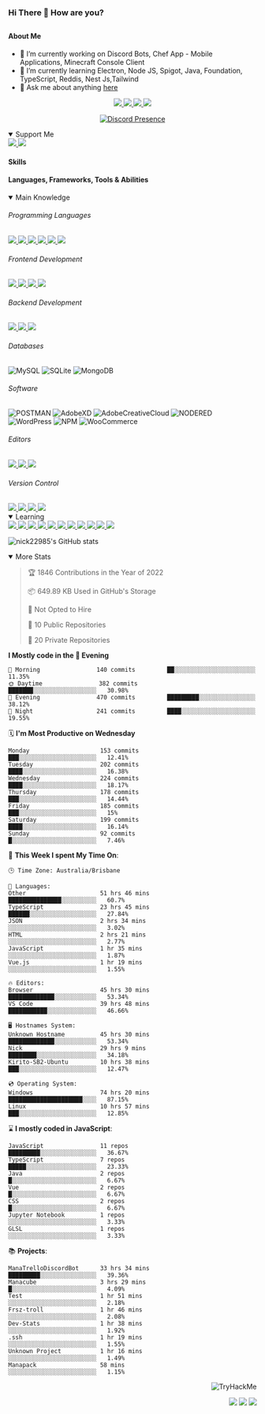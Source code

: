 ### Hi There 👋 How are you?

## <h4>About Me</h4>

- 🔭 I’m currently working on Discord Bots, Chef App - Mobile Applications, Minecraft Console Client
- 🌱 I’m currently learning Electron, Node JS, Spigot, Java, Foundation, TypeScript, Reddis, Nest Js,Tailwind
- 💬 Ask me about anything [here](https://github.com/nick22985/nick22985/issues)

<p align="center">
	<a href="https://discordapp.com/users/221602145462386688">
		<img src="https://img.shields.io/badge/Discord-5865F2.svg?&style=for-the-badge&logo=Discord&logoColor=white"/>
	</a>
	<a href="https://www.youtube.com/channel/UChZvyaTJSq0PweGmTpjPjRw">
		<img src="https://img.shields.io/badge/YouTube-FF0000.svg?&style=for-the-badge&logo=YouTube&logoColor=white"/>
	</a>
	<a href="https://twitter.com/nick22985">
		<img src="https://img.shields.io/badge/Twitter-1DA1F2.svg?&style=for-the-badge&logo=Twitter&logoColor=white"/>
	</a>
	<a href="https://www.npmjs.com/~nick22985">
		<img src="https://img.shields.io/badge/npm-CB3837.svg?&style=for-the-badge&logo=NPM&logoColor=white"/>
	</a>
</p>
<p align="center">
	<a href="https://discord.com/users/221602145462386688" target="_blank" rel="nofollow">
		<img src="https://lanyard-profile-readme.vercel.app/api/221602145462386688?hideStatus=true" alt="Discord Presence" align="center">
	</a>
</p>


<details open="true">
<summary>Support Me</summary>

<a href="http://patreon.com/nick22985">
	<img src="https://img.shields.io/badge/Patreon-FF424D.svg?&style=flat-square&logo=patreon&logoColor=white"/>
</a>
<a href="https://www.buymeacoffee.com/nick22985">
	<img src="https://img.shields.io/badge/Buy%20Me%20A%20Coffee-FFDD00.svg?&style=flat-square&logo=buymeacoffee&logoColor=white"/>
</a>

	
</details>

<h4>Skills</h4>
<h4>Languages, Frameworks, Tools & Abilities </h4>
<details open="true">
<summary>Main Knowledge</summary>

<h6>Programming Languages</h6>
<a href="">
	<img src="https://img.shields.io/badge/JavaScript-323330.svg?&style=flat-square&logo=javascript&logoColor=%23F7DF1E"/>
</a>
<a href="">
	<img src="https://img.shields.io/badge/TYPESCRIPT-%23007ACC.svg?&style=flat-square&logo=typescript&logoColor=white"/>
</a>
<a href="">
	<img src="https://img.shields.io/badge/PYTHON-3776AB.svg?&style=flat-square&logo=python&logoColor=white"/>
</a>
<a href="">
	<img src="https://img.shields.io/badge/C-3776AB.svg?&style=flat-square&logo=C&logoColor=white"/>
</a>
<a href="">
	<img src="https://img.shields.io/badge/C%23-239120.svg?&style=flat-square&logo=C-Sharp&logoColor=white"/>
</a>
<a href="">
	<img src="https://img.shields.io/badge/.Net-512BD4.svg?&style=flat-square&logo=.NET&logoColor=white"/>
</a>

<h6> Frontend Development </h6>
<a href="">
	<img src="https://img.shields.io/badge/React-61DAFB?style=flat-square&logo=react&logoColor=white"/>
</a>
<a href="">
	<img src="https://img.shields.io/badge/CSS3-%231572B6.svg?&style=flat-square&logo=css3&logoColor=white"/>
</a>
<a href="">
	<img src="https://img.shields.io/badge/HTML5-E34F26.svg?&style=flat-square&logo=html5&logoColor=white"/>
</a>
<a href="">
	<img src="https://img.shields.io/badge/Blazor-512BD4.svg?&style=flat-square&logo=Blazor&logoColor=white"/>
</a>

<h6> Backend Development </h6>
<a href="">
	<img src="https://img.shields.io/badge/NODEJS-339933.svg?&style=flat-square&logo=node.js&logoColor=white"/>
</a>
<a href="">
	<img src="https://img.shields.io/badge/NGINX-269539.svg?&style=flat-square&logo=nginx&logoColor=white"/>
</a>
<a href="">
	<img src="https://img.shields.io/badge/GRAPHQL-E10098.svg?&style=flat-square&logo=graphql&logoColor=white"/>
</a>

<h6> Databases </h6>

![MySQL](https://img.shields.io/badge/MySQL-4479A1.svg?&style=flat-square&logo=mysql&logoColor=white)
![SQLite](https://img.shields.io/badge/SQLite-003B57.svg?&style=flat-square&logo=sqlite&logoColor=white)
![MongoDB](https://img.shields.io/badge/MONGODB-47A248.svg?&style=flat-square&logo=mongodb&logoColor=white)

<h6>Software</h6>

![POSTMAN](https://img.shields.io/badge/Postman-FF6C37.svg?&style=flat-square&logo=postman&logoColor=white)
![AdobeXD](https://img.shields.io/badge/Adobe%20XD-FF61F6.svg?&style=flat-square&logo=Adobe-XD&logoColor=black)
![AdobeCreativeCloud](https://img.shields.io/badge/Adobe%20Creative%20Cloud-DA1F26.svg?&style=flat-square&logo=Adobe-Creative-Cloud&logoColor=white)
![NODERED](https://img.shields.io/badge/node%20red-8F0000.svg?&style=flat-square&logo=node-red&logoColor=white)
![WordPress](https://img.shields.io/badge/Wordpress-21759B.svg?&style=flat-square&logo=wordpress&logoColor=white)
![NPM](https://img.shields.io/badge/npm-CB3837.svg?&style=flat-square&logo=npm&logoColor=white)
![WooCommerce](https://img.shields.io/badge/WooCommerce-96588A.svg?&style=flat-square&logo=WooCommerce&logoColor=white)

<h6> Editors </h6>
<a href="">
	<img src="https://img.shields.io/badge/VSCODE-007ACC.svg?&style=flat-square&logo=visual-studio-code"/>
</a>
<a href="">
	<img src="https://img.shields.io/badge/Visual%20Studio-5C2D91.svg?&style=flat-square&logo=visual-studio"/>
</a>
<a href="">
	<img src="https://img.shields.io/badge/INTELLIJ-000000.svg?&style=flat-square&logo=intellij-idea"/>
</a>

<h6>Version Control</h6>
<a href="">
	<img src="https://img.shields.io/badge/GITHUB-%23121011.svg?&style=flat-square&logo=github&logoColor=white"/>
</a>
<a href="">
	<img src="https://img.shields.io/badge/GITLAB-%23181717.svg?&style=flat-square&logo=gitlab&logoColor=white"/>
</a>
<a href="">
	<img src="https://img.shields.io/badge/GIT-%23F05033.svg?&style=flat-square&logo=git&logoColor=white"/>
</a>
<a href="">
	<img src="https://img.shields.io/badge/-BitBucket-darkblue?style=flat-square&logo=bitbucket"/>
</a>

<!-- <br><br><br><br>

![MicrosoftAzure](https://img.shields.io/badge/Microsoft%20Azure-232F7E?style=flat-square&logo=microsoft-azure)
![GoogleCloud](https://img.shields.io/badge/Google%20Cloud-black?style=flat-square&logo=google-cloud)
![DigitalOcean](https://img.shields.io/badge/-Digital%20Ocean-darkblue?style=flat-square&logo=digitalocean)
![Heroku](https://img.shields.io/badge/-Heroku-430098?style=flat-square&logo=heroku)
![RaspberryPi](https://img.shields.io/badge/-Raspberry%20Pi-C51A4A?style=flat-square&logo=Raspberry-Pi)
![LINUX](https://img.shields.io/badge/LINUX-FCC624?style=flat-square-square&logo=linux&logoColor=black) -->

</details>
<details open="true">
<summary>Learning</summary>
<a href="">
	<img src="(https://img.shields.io/badge/JAVA-007396.svg?&style=flat-square&logo=java&logoColor=white"/>
</a>	

<a href="">
	<img src="https://img.shields.io/badge/FIREBASE-FFCA28.svg?&style=flat-square&logo=firebase&logoColor=black"/>
</a>		
<a href="">
	<img src="https://img.shields.io/badge/KUBERNETES-326CE5.svg?&style=flat-square&logo=kubernetes&logoColor=white"/>
</a>	
<a href="">
	<img src="https://img.shields.io/badge/GITHUB%20ACTIONS-2088FF.svg?&style=flat-square&logo=github-actions&logoColor=white"/>
</a>	
<a href="">
	<img src="https://img.shields.io/badge/AMAZON%20AWS-232F3E.svg?&style=flat-square&logo=amazon-aws&logoColor=white"/>
</a>		
<a href="">
	<img src="https://img.shields.io/badge/JQUERY-0769AD.svg?&style=flat-square&logo=jquery&logoColor=white"/>
</a>	
<a href="">
	<img src="https://img.shields.io/badge/PHP-777BB4.svg?&style=flat-square&logo=php&logoColor=white"/>
</a>		
<a href="">
	<img src="https://img.shields.io/badge/DOCKER-2496ED.svg?&style=flat-square&logo=docker&logoColor=white"/>
</a>		
<a href="">
	<img src="https://img.shields.io/badge/Vue.js-4FC08D?style=flat-square&logo=Vue.js&logoColor=white"/>
</a>
<a href="">
	<img src="https://img.shields.io/badge/vuetify-1867C0?style=flat-square&logo=vuetify"/>
</a>
<a href="">
	<img src="https://img.shields.io/badge/bootstrap-7952B3?style=flat-square&logo=bootstrap&logoColor=white"/>
</a>	
<!--webpack-->
<!--babel-->
<!--Express-->
<!--NextJS-->
<!--ReactNative-->
<!-- AI/ML -->
<!-- Tensorflow -->
<!-- Reddis -->
<!-- Cassendra -->
<!-- sqlLite -->
<!-- d3js -->
<!-- chartjs -->

<!-- 		Devops -->
<!-- docker -->
<!-- gcp -->
<!-- kubernetes -->
<!-- bash -->
<!-- azure -->

<!-- 			Backend as a serveice -->
<!-- firebase -->

<!-- 			Frameworks -->
<!-- dotnet -->
<!-- electron -->

<!-- 			Testing -->
<!-- Cypress -->
<!-- jest -->
<!-- mocha -->

</details>

![nick22985's GitHub stats](https://github-readme-stats.vercel.app/api?username=nick22985&count_private=true&show_icons=true&theme=github_dark)

<details open="false">
<summary>More Stats</summary>

<!--START_SECTION:devStats-->
> 🏆 1846 Contributions in the Year of 2022
>
> 📦 649.89 KB Used in GitHub's Storage
>
> 🚫 Not Opted to Hire
>
> 📖 10 Public Repositories
>
> 🔐 20 Private Repositories

**I Mostly code in the 🌆 Evening**
```text
🌅 Morning                140 commits         ██░░░░░░░░░░░░░░░░░░░░░░░   11.35%
🌞 Daytime                382 commits         ███████░░░░░░░░░░░░░░░░░░   30.98%
🌆 Evening                470 commits         █████████░░░░░░░░░░░░░░░░   38.12%
🌙 Night                  241 commits         ████░░░░░░░░░░░░░░░░░░░░░   19.55%
```
🗓️ **I'm Most Productive on Wednesday**
```text
Monday                    153 commits         ███░░░░░░░░░░░░░░░░░░░░░░   12.41%
Tuesday                   202 commits         ████░░░░░░░░░░░░░░░░░░░░░   16.38%
Wednesday                 224 commits         ████░░░░░░░░░░░░░░░░░░░░░   18.17%
Thursday                  178 commits         ███░░░░░░░░░░░░░░░░░░░░░░   14.44%
Friday                    185 commits         ███░░░░░░░░░░░░░░░░░░░░░░   15%
Saturday                  199 commits         ████░░░░░░░░░░░░░░░░░░░░░   16.14%
Sunday                    92 commits          █░░░░░░░░░░░░░░░░░░░░░░░░   7.46%
```
🚀 **This Week I spent My Time On**:
```text
🕒 Time Zone: Australia/Brisbane

💬 Languages:
Other                     51 hrs 46 mins      ███████████████░░░░░░░░░░   60.7%
TypeScript                23 hrs 45 mins      ██████░░░░░░░░░░░░░░░░░░░   27.84%
JSON                      2 hrs 34 mins       ░░░░░░░░░░░░░░░░░░░░░░░░░   3.02%
HTML                      2 hrs 21 mins       ░░░░░░░░░░░░░░░░░░░░░░░░░   2.77%
JavaScript                1 hr 35 mins        ░░░░░░░░░░░░░░░░░░░░░░░░░   1.87%
Vue.js                    1 hr 19 mins        ░░░░░░░░░░░░░░░░░░░░░░░░░   1.55%

🔥 Editors:
Browser                   45 hrs 30 mins      █████████████░░░░░░░░░░░░   53.34%
VS Code                   39 hrs 48 mins      ███████████░░░░░░░░░░░░░░   46.66%

🖥️ Hostnames System:
Unknown Hostname          45 hrs 30 mins      █████████████░░░░░░░░░░░░   53.34%
Nick                      29 hrs 9 mins       ████████░░░░░░░░░░░░░░░░░   34.18%
Kirito-SB2-Ubuntu         10 hrs 38 mins      ███░░░░░░░░░░░░░░░░░░░░░░   12.47%

💿 Operating System:
Windows                   74 hrs 20 mins      █████████████████████░░░░   87.15%
Linux                     10 hrs 57 mins      ███░░░░░░░░░░░░░░░░░░░░░░   12.85%
```
⌛ **I mostly coded in JavaScript**:
```text
JavaScript                11 repos            █████████░░░░░░░░░░░░░░░░   36.67%
TypeScript                7 repos             █████░░░░░░░░░░░░░░░░░░░░   23.33%
Java                      2 repos             █░░░░░░░░░░░░░░░░░░░░░░░░   6.67%
Vue                       2 repos             █░░░░░░░░░░░░░░░░░░░░░░░░   6.67%
CSS                       2 repos             █░░░░░░░░░░░░░░░░░░░░░░░░   6.67%
Jupyter Notebook          1 repos             ░░░░░░░░░░░░░░░░░░░░░░░░░   3.33%
GLSL                      1 repos             ░░░░░░░░░░░░░░░░░░░░░░░░░   3.33%
```
📚 **Projects**:
```text
ManaTrelloDiscordBot      33 hrs 34 mins      █████████░░░░░░░░░░░░░░░░   39.36%
Manacube                  3 hrs 29 mins       █░░░░░░░░░░░░░░░░░░░░░░░░   4.09%
Test                      1 hr 51 mins        ░░░░░░░░░░░░░░░░░░░░░░░░░   2.18%
Frsz-troll                1 hr 46 mins        ░░░░░░░░░░░░░░░░░░░░░░░░░   2.08%
Dev-Stats                 1 hr 38 mins        ░░░░░░░░░░░░░░░░░░░░░░░░░   1.92%
.ssh                      1 hr 19 mins        ░░░░░░░░░░░░░░░░░░░░░░░░░   1.55%
Unknown Project           1 hr 16 mins        ░░░░░░░░░░░░░░░░░░░░░░░░░   1.49%
Manapack                  58 mins             ░░░░░░░░░░░░░░░░░░░░░░░░░   1.15%
```
<!--END_SECTION:devStats-->
</details>
<p align="right">
    <img src="https://tryhackme-badges.s3.amazonaws.com/nick22985.png" alt="TryHackMe">
</p>
<p align="right">
    <img src="https://www.codewars.com/users/nick22985/badges/micro"/>
    <img src="https://wakatime.com/badge/user/06ef56ec-e763-432c-a1cc-83e10de5b5a3.svg"/>
    <img src="https://badges.pufler.dev/visits/nick22985/nick22985?color=black&logo=github" />
</p>
